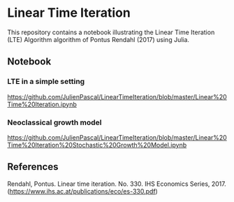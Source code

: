# Linear Time Iteration

This repository contains a notebook illustrating the Linear Time Iteration (LTE) Algorithm algorithm of Pontus Rendahl (2017) using Julia.

## Notebook

### LTE in a simple setting

https://github.com/JulienPascal/LinearTimeIteration/blob/master/Linear%20Time%20Iteration.ipynb

### Neoclassical growth model

https://github.com/JulienPascal/LinearTimeIteration/blob/master/Linear%20Time%20Iteration%20Stochastic%20Growth%20Model.ipynb

## References

Rendahl, Pontus. Linear time iteration. No. 330. IHS Economics Series, 2017. (https://www.ihs.ac.at/publications/eco/es-330.pdf)
